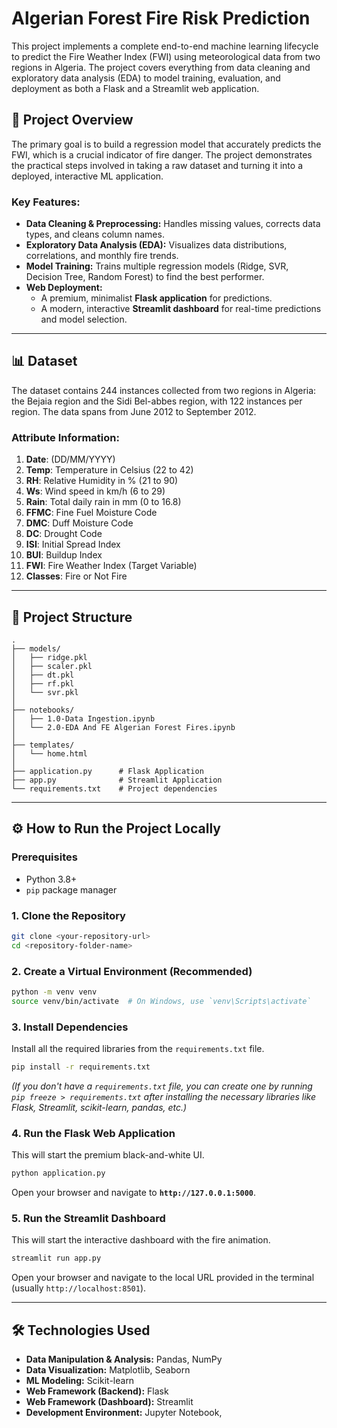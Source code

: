 # Algerian Forest Fire Risk Prediction

This project implements a complete end-to-end machine learning lifecycle to predict the Fire Weather Index (FWI) using meteorological data from two regions in Algeria. The project covers everything from data cleaning and exploratory data analysis (EDA) to model training, evaluation, and deployment as both a Flask and a Streamlit web application.

## 🚀 Project Overview

The primary goal is to build a regression model that accurately predicts the FWI, which is a crucial indicator of fire danger. The project demonstrates the practical steps involved in taking a raw dataset and turning it into a deployed, interactive ML application.

### Key Features:
- **Data Cleaning & Preprocessing:** Handles missing values, corrects data types, and cleans column names.
- **Exploratory Data Analysis (EDA):** Visualizes data distributions, correlations, and monthly fire trends.
- **Model Training:** Trains multiple regression models (Ridge, SVR, Decision Tree, Random Forest) to find the best performer.
- **Web Deployment:**
    - A premium, minimalist **Flask application** for predictions.
    - A modern, interactive **Streamlit dashboard** for real-time predictions and model selection.

---

## 📊 Dataset

The dataset contains 244 instances collected from two regions in Algeria: the Bejaia region and the Sidi Bel-abbes region, with 122 instances per region. The data spans from June 2012 to September 2012.

### Attribute Information:
1.  **Date**: (DD/MM/YYYY)
2.  **Temp**: Temperature in Celsius (22 to 42)
3.  **RH**: Relative Humidity in % (21 to 90)
4.  **Ws**: Wind speed in km/h (6 to 29)
5.  **Rain**: Total daily rain in mm (0 to 16.8)
6.  **FFMC**: Fine Fuel Moisture Code
7.  **DMC**: Duff Moisture Code
8.  **DC**: Drought Code
9.  **ISI**: Initial Spread Index
10. **BUI**: Buildup Index
11. **FWI**: Fire Weather Index (Target Variable)
12. **Classes**: Fire or Not Fire

---

## 📁 Project Structure

```
.
├── models/
│   ├── ridge.pkl
│   ├── scaler.pkl
│   ├── dt.pkl
│   ├── rf.pkl
│   └── svr.pkl
│
├── notebooks/
│   ├── 1.0-Data Ingestion.ipynb
│   └── 2.0-EDA And FE Algerian Forest Fires.ipynb
│
├── templates/
│   └── home.html
│
├── application.py      # Flask Application
├── app.py              # Streamlit Application
└── requirements.txt    # Project dependencies
```

---

## ⚙️ How to Run the Project Locally

### Prerequisites
- Python 3.8+
- `pip` package manager

### 1. Clone the Repository
```bash
git clone <your-repository-url>
cd <repository-folder-name>
```

### 2. Create a Virtual Environment (Recommended)
```bash
python -m venv venv
source venv/bin/activate  # On Windows, use `venv\Scripts\activate`
```

### 3. Install Dependencies
Install all the required libraries from the `requirements.txt` file.
```bash
pip install -r requirements.txt
```
*(If you don't have a `requirements.txt` file, you can create one by running `pip freeze > requirements.txt` after installing the necessary libraries like Flask, Streamlit, scikit-learn, pandas, etc.)*

### 4. Run the Flask Web Application
This will start the premium black-and-white UI.
```bash
python application.py
```
Open your browser and navigate to **`http://127.0.0.1:5000`**.

### 5. Run the Streamlit Dashboard
This will start the interactive dashboard with the fire animation.
```bash
streamlit run app.py
```
Open your browser and navigate to the local URL provided in the terminal (usually `http://localhost:8501`).

---

## 🛠️ Technologies Used

- **Data Manipulation & Analysis:** Pandas, NumPy
- **Data Visualization:** Matplotlib, Seaborn
- **ML Modeling:** Scikit-learn
- **Web Framework (Backend):** Flask
- **Web Framework (Dashboard):** Streamlit
- **Development Environment:** Jupyter Notebook,
